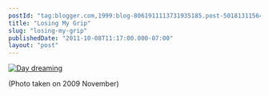 ```yaml
---
postId: "tag:blogger.com,1999:blog-8061911113731935185.post-5018131156414726437"
title: "Losing My Grip"
slug: "losing-my-grip"
publishedDate: "2011-10-08T11:17:00.000-07:00"
layout: "post"
---
```


[![Day
dreaming](http://farm5.static.flickr.com/4107/5136108793_1499c88552_z.jpg)](http://www.flickr.com/photos/32823845@N02/5136108793/
"Day dreaming by bexdeep, on Flickr")  
  
(Photo taken on 2009 November)

